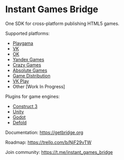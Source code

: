 # Instant Games Bridge
One SDK for cross-platform publishing HTML5 games.

Supported platforms:
+ [Playgama](https://playgama.com)
+ [VK](https://vk.com)
+ [OK](https://ok.ru)
+ [Yandex Games](https://yandex.com/games)
+ [Crazy Games](https://crazygames.com)
+ [Absolute Games](https://ag.ru)
+ [Game Distribution](https://gamedistribution.com)
+ [VK Play](https://vkplay.ru/)
+ Other [Work In Progress]

Plugins for game engines:
+ [Construct 3](https://github.com/mewtongames/instant-games-bridge-construct)
+ [Unity](https://github.com/mewtongames/instant-games-bridge-unity)
+ [Godot](https://github.com/mewtongames/instant-games-bridge-godot)
+ [Defold](https://github.com/mewtongames/instant-games-bridge-defold)

Documentation: https://getbridge.org

Roadmap: https://trello.com/b/NjF29vTW

Join community: https://t.me/instant_games_bridge
